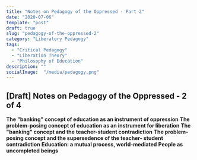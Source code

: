 ```yaml
---
title: "Notes on Pedagogy of the Oppressed - Part 2"
date: "2020-07-06"
template: "post"
draft: true
slug: "pedagogy-of-the-oppressed-2"
category: "Liberatory Pedagogy"
tags:
  - "Critical Pedagogy"
  - "Liberation Theory" 
  - "Philosophy of Education"
description: ""
socialImage:  "/media/pedagogy.png"
---
```


## [Draft] Notes on Pedagogy of the Oppressed -  2 of 4 

**The "banking" concept of education as an instrument of oppression**
**The problem-posing concept of education as an instrument for liberation**
**The "banking" concept and the teacher-student contradiction**
**The problem-posing concept and the supersedence of the teacher- student contradiction**
**Education: a mutual process, world-mediated** 
**People as uncompleted beings**